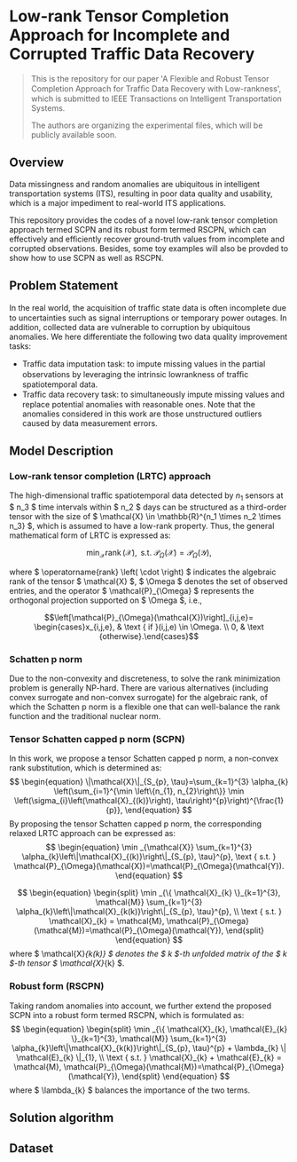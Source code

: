 # Low-rank Tensor Completion Approach for Incomplete and Corrupted Traffic Data Recovery
> This is the repository for our paper 'A Flexible and Robust Tensor Completion Approach for Trafﬁc Data Recovery with Low-rankness', which is submitted to IEEE Transactions on Intelligent Transportation Systems.
>
> The authors are organizing the experimental files, which will be publicly available soon.

## Overview
Data missingness and random anomalies are ubiquitous in intelligent transportation systems (ITS), resulting in poor data quality and usability, which is a major impediment to real-world ITS applications.

This repository provides the codes of a novel low-rank tensor completion approach termed SCPN and its robust form termed RSCPN, which can effectively and efficiently recover ground-truth values from incomplete and corrupted observations. Besides, some toy examples will also be provded to show how to use SCPN as well as RSCPN.

## Problem Statement
In the real world, the acquisition of trafﬁc state data is often incomplete due to uncertainties such as signal interruptions or temporary power outages. In addition, collected data are vulnerable to corruption by ubiquitous anomalies. We here differentiate the following two data quality improvement tasks:
- Trafﬁc data imputation task: to impute missing values in the partial observations by leveraging the intrinsic lowrankness of trafﬁc spatiotemporal data.
- Trafﬁc data recovery task: to simultaneously impute missing values and replace potential anomalies with reasonable ones. Note that the anomalies considered in this work are those unstructured outliers caused by data measurement errors.



## Model Description

### Low-rank tensor completion (LRTC) approach 

The high-dimensional traffic spatiotemporal data detected by $n_1$ sensors at $ n_3 $ time intervals within $ n_2 $ days can be structured as a third-order tensor with the size of $ \mathcal{X} \in \mathbb{R}^{n_1 \times n_2 \times n_3} $, which is assumed to have a low-rank property. Thus, the general mathematical form of LRTC is expressed as:

```math
\min _{\mathcal{X}}  \operatorname{rank}(\mathcal{X}), \text { s.t. } \mathcal{P}_{\Omega}(\mathcal{X})=\mathcal{P}_{\Omega}(\mathcal{Y}),
```

where $ \operatorname{rank} \left( \cdot \right)  $ indicates the algebraic rank of the tensor $ \mathcal{X} $, $ \Omega $ denotes the set of observed entries, and the operator $ \mathcal{P}_{\Omega} $ represents the orthogonal projection supported on $ \Omega $, i.e.,

```math
\left[\mathcal{P}_{\Omega}(\mathcal{X})\right]_{i,j,e}= \begin{cases}x_{i,j,e}, & \text { if }(i,j,e) \in \Omega. \\ 0, & \text {otherwise}.\end{cases}
```

### Schatten p norm

Due to the non-convexity and discreteness, to solve the rank minimization problem is generally NP-hard. There are various alternatives (including convex surrogate and non-convex surrogate) for the algebraic rank, of which the Schatten p norm is a flexible one that can well-balance the rank function and the traditional nuclear norm.



### Tensor Schatten capped p norm (SCPN)

In this work, we propose a tensor Schatten capped p norm, a non-convex rank substitution, which is determined  as:
$$
\begin{equation}
				\|\mathcal{X}\|_{S_{p}, \tau}=\sum_{k=1}^{3} \alpha_{k} \left(\sum_{i=1}^{\min \left\{n_{1}, n_{2}\right\}} \min \left(\sigma_{i}\left(\mathcal{X}_{(k)}\right), \tau\right)^{p}\right)^{\frac{1}{p}},
\end{equation}
$$
By proposing the tensor Schatten capped p norm, the corresponding relaxed LRTC approach can be expressed as:
$$
\begin{equation}
			\min _{\mathcal{X}}  \sum_{k=1}^{3} \alpha_{k}\left\|\mathcal{X}_{(k)}\right\|_{S_{p}, \tau}^{p}, \text { s.t. } \mathcal{P}_{\Omega}(\mathcal{X})=\mathcal{P}_{\Omega}(\mathcal{Y}).
\end{equation}
$$

$$
\begin{equation}
			\begin{split}
				\min _{\{ \mathcal{X}_{k} \}_{k=1}^{3}, \mathcal{M}}  \sum_{k=1}^{3} \alpha_{k}\left\|\mathcal{X}_{k(k)}\right\|_{S_{p}, \tau}^{p}, \\
				\text { s.t. } \mathcal{X}_{k} = \mathcal{M},		\mathcal{P}_{\Omega}(\mathcal{M})=\mathcal{P}_{\Omega}(\mathcal{Y}),
			\end{split}
\end{equation}
$$
where $ \mathcal{X}_{k(k)} $ denotes the $ k $-th unfolded matrix of the $ k $-th tensor $ \mathcal{X}_{k} $.



### Robust form (RSCPN)

Taking random anomalies into account, we further extend the proposed SCPN into a robust form termed RSCPN, which is formulated as:
$$
\begin{equation}
			\begin{split}
				\min _{\{ \mathcal{X}_{k}, \mathcal{E}_{k} \}_{k=1}^{3}, \mathcal{M}}  \sum_{k=1}^{3} \alpha_{k}\left\|\mathcal{X}_{k(k)}\right\|_{S_{p}, \tau}^{p} + \lambda_{k} \| \mathcal{E}_{k} \|_{1}, \\
				\text { s.t. } \mathcal{X}_{k} + \mathcal{E}_{k} = \mathcal{M},		\mathcal{P}_{\Omega}(\mathcal{M})=\mathcal{P}_{\Omega}(\mathcal{Y}),
			\end{split}
\end{equation}
$$
where $ \lambda_{k} $ balances the importance of the two terms.

## Solution algorithm




## Dataset
